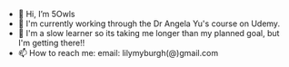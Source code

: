 - 👋 Hi, I’m 5Owls
- 🌱 I'm currently working through the Dr Angela Yu's course on Udemy.
- 💞️ I'm a slow learner so its taking me longer than my planned goal, but I'm getting there!!
- 📫 How to reach me: email: lilymyburgh(@)gmail.com

<!---
5Owls/5Owls is a ✨ special ✨ repository because its `README.md` (this file) appears on your GitHub profile.
You can click the Preview link to take a look at your changes.
--->
